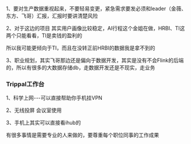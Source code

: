 1、要对生产数据重视起来，不要轻易变更，紧急需求要发必须和leader（金薇、东方、飞哥）汇报，汇报时要讲清楚风险

2、对于这边的项目 其实用户画像比较稳定，AI行程这个金姐在做，HRBI、TI这两个只能看看，TI是卖钱的盈利的

所以我可能更倾向于TI，而且在没转正前HRBI的数据我是拿不到的

3、职业规划，其实飞哥那边还是偏向于数据开发，其实是没有不会Flink的后端的，所以有很多的大数据存储db，走数据开发还是不现实，走业务



### Trippal工作台

1、科学上网---可以直接帮助你手机挂VPN

2、无线投屏 会议室使用

3、手机上其实可以直接看ihub的



有很多事情是需要专业的人来做的，要尊重每个职位同事的工作成果